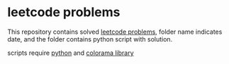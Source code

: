 # leetcode problems

This repository contains solved [leetcode problems](https://leetcode.com/problems), folder name indicates date, and the folder contains python script with solution.

scripts require [python](https://www.python.org/) and [colorama library](https://pypi.org/project/colorama/)
